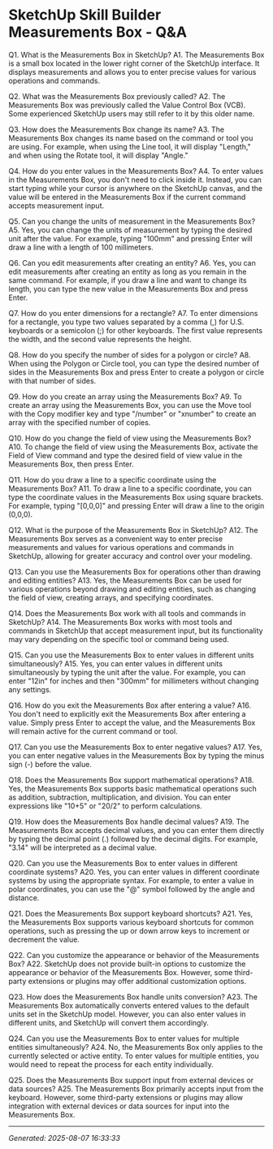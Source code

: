 # SketchUp Skill Builder  Measurements Box - Q&A

Q1. What is the Measurements Box in SketchUp?
A1. The Measurements Box is a small box located in the lower right corner of the SketchUp interface. It displays measurements and allows you to enter precise values for various operations and commands.

Q2. What was the Measurements Box previously called?
A2. The Measurements Box was previously called the Value Control Box (VCB). Some experienced SketchUp users may still refer to it by this older name.

Q3. How does the Measurements Box change its name?
A3. The Measurements Box changes its name based on the command or tool you are using. For example, when using the Line tool, it will display "Length," and when using the Rotate tool, it will display "Angle."

Q4. How do you enter values in the Measurements Box?
A4. To enter values in the Measurements Box, you don't need to click inside it. Instead, you can start typing while your cursor is anywhere on the SketchUp canvas, and the value will be entered in the Measurements Box if the current command accepts measurement input.

Q5. Can you change the units of measurement in the Measurements Box?
A5. Yes, you can change the units of measurement by typing the desired unit after the value. For example, typing "100mm" and pressing Enter will draw a line with a length of 100 millimeters.

Q6. Can you edit measurements after creating an entity?
A6. Yes, you can edit measurements after creating an entity as long as you remain in the same command. For example, if you draw a line and want to change its length, you can type the new value in the Measurements Box and press Enter.

Q7. How do you enter dimensions for a rectangle?
A7. To enter dimensions for a rectangle, you type two values separated by a comma (,) for U.S. keyboards or a semicolon (;) for other keyboards. The first value represents the width, and the second value represents the height.

Q8. How do you specify the number of sides for a polygon or circle?
A8. When using the Polygon or Circle tool, you can type the desired number of sides in the Measurements Box and press Enter to create a polygon or circle with that number of sides.

Q9. How do you create an array using the Measurements Box?
A9. To create an array using the Measurements Box, you can use the Move tool with the Copy modifier key and type "/number" or "xnumber" to create an array with the specified number of copies.

Q10. How do you change the field of view using the Measurements Box?
A10. To change the field of view using the Measurements Box, activate the Field of View command and type the desired field of view value in the Measurements Box, then press Enter.

Q11. How do you draw a line to a specific coordinate using the Measurements Box?
A11. To draw a line to a specific coordinate, you can type the coordinate values in the Measurements Box using square brackets. For example, typing "[0,0,0]" and pressing Enter will draw a line to the origin (0,0,0).

Q12. What is the purpose of the Measurements Box in SketchUp?
A12. The Measurements Box serves as a convenient way to enter precise measurements and values for various operations and commands in SketchUp, allowing for greater accuracy and control over your modeling.

Q13. Can you use the Measurements Box for operations other than drawing and editing entities?
A13. Yes, the Measurements Box can be used for various operations beyond drawing and editing entities, such as changing the field of view, creating arrays, and specifying coordinates.

Q14. Does the Measurements Box work with all tools and commands in SketchUp?
A14. The Measurements Box works with most tools and commands in SketchUp that accept measurement input, but its functionality may vary depending on the specific tool or command being used.

Q15. Can you use the Measurements Box to enter values in different units simultaneously?
A15. Yes, you can enter values in different units simultaneously by typing the unit after the value. For example, you can enter "12in" for inches and then "300mm" for millimeters without changing any settings.

Q16. How do you exit the Measurements Box after entering a value?
A16. You don't need to explicitly exit the Measurements Box after entering a value. Simply press Enter to accept the value, and the Measurements Box will remain active for the current command or tool.

Q17. Can you use the Measurements Box to enter negative values?
A17. Yes, you can enter negative values in the Measurements Box by typing the minus sign (-) before the value.

Q18. Does the Measurements Box support mathematical operations?
A18. Yes, the Measurements Box supports basic mathematical operations such as addition, subtraction, multiplication, and division. You can enter expressions like "10+5" or "20/2" to perform calculations.

Q19. How does the Measurements Box handle decimal values?
A19. The Measurements Box accepts decimal values, and you can enter them directly by typing the decimal point (.) followed by the decimal digits. For example, "3.14" will be interpreted as a decimal value.

Q20. Can you use the Measurements Box to enter values in different coordinate systems?
A20. Yes, you can enter values in different coordinate systems by using the appropriate syntax. For example, to enter a value in polar coordinates, you can use the "@" symbol followed by the angle and distance.

Q21. Does the Measurements Box support keyboard shortcuts?
A21. Yes, the Measurements Box supports various keyboard shortcuts for common operations, such as pressing the up or down arrow keys to increment or decrement the value.

Q22. Can you customize the appearance or behavior of the Measurements Box?
A22. SketchUp does not provide built-in options to customize the appearance or behavior of the Measurements Box. However, some third-party extensions or plugins may offer additional customization options.

Q23. How does the Measurements Box handle units conversion?
A23. The Measurements Box automatically converts entered values to the default units set in the SketchUp model. However, you can also enter values in different units, and SketchUp will convert them accordingly.

Q24. Can you use the Measurements Box to enter values for multiple entities simultaneously?
A24. No, the Measurements Box only applies to the currently selected or active entity. To enter values for multiple entities, you would need to repeat the process for each entity individually.

Q25. Does the Measurements Box support input from external devices or data sources?
A25. The Measurements Box primarily accepts input from the keyboard. However, some third-party extensions or plugins may allow integration with external devices or data sources for input into the Measurements Box.

---
*Generated: 2025-08-07 16:33:33*
